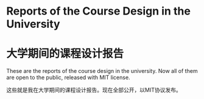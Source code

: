 Reports of the Course Design in the University
=============
大学期间的课程设计报告
=============

These are the reports of the course design in the university. Now all of them are open to the public, released with MIT license.

这些就是我在大学期间的课程设计报告。现在全部公开，以MIT协议发布。
